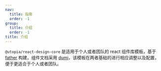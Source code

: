 ```yaml
---
nav:
  title: 指南
  order: -1
group:
  title: 介绍
  order: -1
title: 介绍
---
```


`@utopia/react-design-core` 是适用于个人或者团队的 react 组件库模板，基于 [father][father-url] 构建，组件文档采用 [dumi][dumi-url]，该模板在两者基础的进行相应调整以及配置，便于更适合于个人或者团队。

[father-url]: https://github.com/umijs/father
[dumi-url]: https://github.com/umijs/dumi
